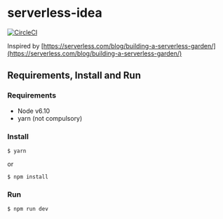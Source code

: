 # serverless-idea

[![CircleCI](https://circleci.com/gh/gvnn/serverless-idea.svg?style=svg)](https://circleci.com/gh/gvnn/serverless-idea)

Inspired by [https://serverless.com/blog/building-a-serverless-garden/](https://serverless.com/blog/building-a-serverless-garden/)

## Requirements, Install and Run

### Requirements

- Node v6.10
- yarn (not compulsory)

### Install

	$ yarn

or

	$ npm install

### Run

	$ npm run dev
